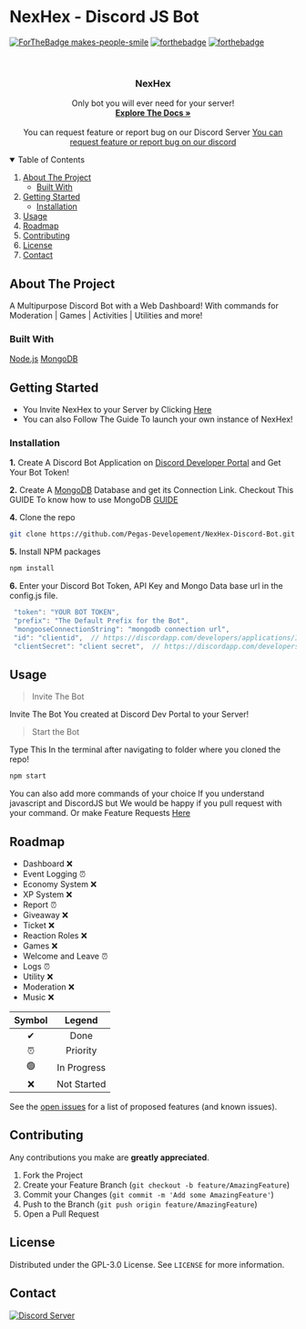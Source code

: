 # NexHex - Discord JS Bot

[![ForTheBadge makes-people-smile](http://ForTheBadge.com/images/badges/makes-people-smile.svg)](http://ForTheBadge.com)
[![forthebadge](https://forthebadge.com/images/badges/open-source.svg)](https://forthebadge.com)
[![forthebadge](https://forthebadge.com/images/badges/you-didnt-ask-for-this.svg)](https://forthebadge.com)

<!-- PROJECT LOGO -->
<br />
<p align="center">
<p align="center">
  <a href="[https://github.com/Pegas-Developement/NexHex-Discord-Bot]"></a>

<h3 align="center">NexHex</h3>
  <p align="center">
   Only bot you will ever need for your server!
    <br />
    <a href="#"><strong>Explore The Docs »</strong></a>
    <br />
    <br />
    You can request feature or report bug on our Discord Server
    <a href="https://discord.gg/nhURTsaf28">You can request feature or report bug on our discord</a>
  </p>
</p>





<!-- TABLE OF CONTENTS -->
<details open="open">
  <summary>Table of Contents</summary>
  <ol>
    <li>
      <a href="#about-the-project">About The Project</a>
      <ul>
        <li><a href="#built-with">Built With</a></li>
      </ul>
    </li>
    <li>
      <a href="#getting-started">Getting Started</a>
      <ul>
        <li><a href="#installation">Installation</a></li>
      </ul>
    </li>
    <li><a href="#usage">Usage</a></li>
    <li><a href="#roadmap">Roadmap</a></li>
    <li><a href="#contributing">Contributing</a></li>
    <li><a href="#license">License</a></li>
    <li><a href="#contact">Contact</a></li>
    
  </ol>
</details>


<!-- ABOUT THE PROJECT -->
## About The Project

A Multipurpose Discord Bot with a Web Dashboard! With commands for Moderation | Games | Activities | Utilities and more!

### Built With


<a href="https://nodejs.org/en/">Node.js</a>
<a href="https://www.mongodb.com/">MongoDB</a>

<!-- GETTING STARTED -->
## Getting Started

- You Invite NexHex to your Server by Clicking [Here](https://discord.com/api/oauth2/authorize?client_id=983790432318291991&permissions=8&scope=bot%20applications.commands)
- You can also Follow The Guide To launch your own instance of NexHex!


### Installation

**1.** Create A Discord Bot Application on [Discord Developer Portal](https://discord.com/developers/applications) and Get Your Bot Token!

**2.** Create A [MongoDB](https://www.mongodb.com/cloud/atlas/lp/try2-in?utm_source=google&utm_campaign=gs_apac_india_search_core_brand_atlas_desktop&utm_term=mongodb%20web%20service&utm_medium=cpc_paid_search&utm_ad=e&utm_ad_campaign_id=12212624347&gclid=CjwKCAjw47eFBhA9EiwAy8kzNIxUxDVBfCKUmjLMNJ9JiWgkFauXv9LtC0cFG-qrmM-Vg5Y4RUG7IBoCHyUQAvD_BwE) Database and get its Connection Link. Checkout This GUIDE To know how to use MongoDB [GUIDE]([https://youtu.be/8no3SktqagY](https://www.mongodb.com/docs/manual/))


**4.** Clone the repo
   ```sh
   git clone https://github.com/Pegas-Developement/NexHex-Discord-Bot.git
   ```
**5.** Install NPM packages
   ```sh
   npm install
   ```
**6.** Enter your Discord Bot Token, API Key and Mongo Data base url in the config.js file.
   ```js
    "token": "YOUR BOT TOKEN",
    "prefix": "The Default Prefix for the Bot",
    "mongooseConnectionString": "mongodb connection url", 
    "id": "clientid",  // https://discordapp.com/developers/applications/ID/information,
    "clientSecret": "client secret",  // https://discordapp.com/developers/applications/ID/information,
   ```

<!-- USAGE EXAMPLES -->
## Usage
> Invite The Bot

Invite The Bot You created at Discord Dev Portal to your Server!

> Start the Bot

Type This In the terminal after navigating to folder where you cloned the repo!

```sh
npm start
```

You can also add more commands of your choice If you understand javascript and DiscordJS but We would be happy if you pull request with your command. Or make Feature Requests [Here](https://github.com/Pegas-Developement/NexHex-Discord-Bot/issues)



<!-- ROADMAP -->
## Roadmap

- Dashboard ❌
- Event Logging ⏰
- Economy System ❌
- XP System ❌
- Report ⏰
- Giveaway ❌
- Ticket ❌
- Reaction Roles ❌
- Games ❌
- Welcome and Leave ⏰
- Logs ⏰
- Utility ❌
- Moderation ❌
- Music ❌

| Symbol | Legend |
| :---: | :---: |
| ✔ | Done |
| ⏰ | Priority |
| 🟢 | In Progress |
| ❌ | Not Started |

See the [open issues](https://github.com/Pegas-Developement/NexHex-Discord-Bot/issues) for a list of proposed features (and known issues).

<!-- CONTRIBUTING -->
## Contributing

Any contributions you make are **greatly appreciated**.

1. Fork the Project
2. Create your Feature Branch (`git checkout -b feature/AmazingFeature`)
3. Commit your Changes (`git commit -m 'Add some AmazingFeature'`)
4. Push to the Branch (`git push origin feature/AmazingFeature`)
5. Open a Pull Request

<!-- LICENSE -->
## License

Distributed under the GPL-3.0 License. See `LICENSE` for more information.




<!-- CONTACT -->
## Contact
[![Discord Server](https://img.shields.io/discord/834390097621286922.svg?label=Discord&logo=Discord&colorB=7289da&style=for-the-badge)](https://discord.gg/jDP2FbvCdk) 
